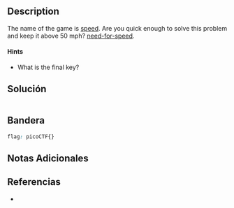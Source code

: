 ## Description

The name of the game is [speed](https://www.youtube.com/watch?v=8piqd2BWeGI). Are you quick enough to solve this problem and keep it above 50 mph? [need-for-speed](https://jupiter.challenges.picoctf.org/static/cd51b2c95be9f3626db6fe6665afb5a3/need-for-speed).
#### Hints
- What is the final key?
## Solución

```shell

```

## Bandera
```css
flag: picoCTF{}
```
## Notas Adicionales

## Referencias
- 